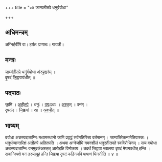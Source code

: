 +++
title = "०४ जाम्यतीतपे धनुर्वयोधा"

+++
## अधिमन्त्रम्
अग्निर्हवींषि वा। हर्यतः प्रागाथः। गायत्री।

## मन्त्रः
जा॒म्य॑तीतपे॒ धनु॑र्वयो॒धा अ॑रुह॒द्वन॑म् ।  
दृ॒षदं॑ जि॒ह्वयाव॑धीत् ॥

## पदपाठः
जा॒मि । अ॒ती॒त॒पे॒ । धनुः॑ । व॒यः॒ऽधाः । अ॒रु॒ह॒त् । वन॑म् ।  
दृ॒षद॑म् । जि॒ह्वया॑ । आ । अ॒व॒धी॒त् ॥

## भाष्यम्
वयोधा अन्नस्यदाताग्निः मध्यमस्थानो जामि प्रवृद्धं सर्वमतिरिच्य वर्तमानम् । जाम्यतिरेकनामेतियास्कः । धनुर्धन्वान्तरिक्षं अतीतपे अतितपति । अथवा अग्नेर्जामि गमनशीलं धनुरतीतपते स्वविरोधिनम् । सच वयोधा अन्नस्यदाताग्निः वनमुदकंअरुहत् आरोहति विमोकाय । तदर्थं जिह्वया ज्वालया दृषदं मेघमवधीत् हन्ति । दावाग्निपक्षे वनं तरुसमूहं हन्ति जिह्वया दृषदं कठिनमपि पाषाणं भिनत्तीति ॥ ४ ॥
